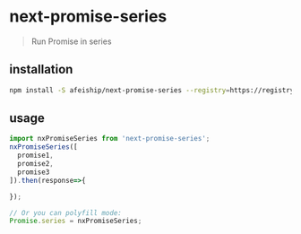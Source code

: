 # next-promise-series
> Run Promise in series

## installation
```bash
npm install -S afeiship/next-promise-series --registry=https://registry.npm.taobao.org
```

## usage
```js
import nxPromiseSeries from 'next-promise-series';
nxPromiseSeries([
  promise1,
  promise2,
  promise3
]).then(response=>{

});

// Or you can polyfill mode:
Promise.series = nxPromiseSeries;
```
